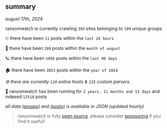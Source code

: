 
## summary
_august 17th, 2024_

ransomwatch is currently crawling `393` sites belonging to `199` unique groups

⏲ there have been `11` posts within the `last 24 hours`

🦈 there have been `289` posts within the `month of august`

🪐 there have been `1056` posts within the `last 90 days`

🏚 there have been `3053` posts within the `year of 2024`

_⚙️ there are currently `110` online hosts & `125` custom parsers._

🦕 ransomwatch has been running for `2 years, 11 months and 13 days` and indexed `12510` posts

_all data  [(groups)](http://ransomwhat.telemetry.ltd/groups) and [(posts)](http://ransomwhat.telemetry.ltd/posts) is available in JSON (updated hourly)_

> ransomwatch is fully [open source](https://github.com/joshhighet/ransomwatch#ransomwatch--). please consider [sponsoring](https://github.com/sponsors/joshhighet) if you find it useful!
